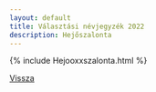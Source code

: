 ```yaml
---
layout: default
title: Választási névjegyzék 2022
description: Hejőszalonta
---
```


{% include Hejooxxszalonta.html %}

[Vissza](./)